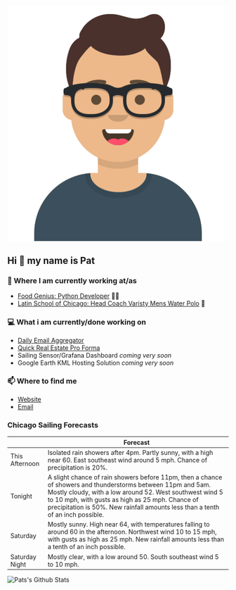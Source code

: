 [![Social banner for p-j-falconer](https://raw.githubusercontent.com/P-J-FALCONER/P-J-FALCONER/master/assets/avataaars.svg)](https://patfalconer.com/)
## Hi :wave: my name is Pat

### 💼 Where I am currently working at/as
- [Food Genius: Python Developer](https://getfoodgenius.com/) 🍔🐍
- [Latin School of Chicago: Head Coach Varisty Mens Water Polo](https://www.latinschool.org/) 🤽


### 💻 What i am currently/done working on
 - [Daily Email Aggregator](https://github.com/P-J-FALCONER/dott_daily_mail)
 - [Quick Real Estate Pro Forma](https://github.com/P-J-FALCONER/henry)
 - Sailing Sensor/Grafana Dashboard *coming very soon*
 - Google Earth KML Hosting Solution *coming very soon*

### 📫 Where to find me
 - [Website](https://patfalconer.com/)
 - [Email](mailto:patrick.j.falconer@gmail.com)


### Chicago Sailing Forecasts
|   | Forecast  |
|---|---|
| This Afternoon | Isolated rain showers after 4pm. Partly sunny, with a high near 60. East southeast wind around 5 mph. Chance of precipitation is 20%. |
| Tonight | A slight chance of rain showers before 11pm, then a chance of showers and thunderstorms between 11pm and 5am. Mostly cloudy, with a low around 52. West southwest wind 5 to 10 mph, with gusts as high as 25 mph. Chance of precipitation is 50%. New rainfall amounts less than a tenth of an inch possible. |
| Saturday | Mostly sunny. High near 64, with temperatures falling to around 60 in the afternoon. Northwest wind 10 to 15 mph, with gusts as high as 25 mph. New rainfall amounts less than a tenth of an inch possible. |
| Saturday Night | Mostly clear, with a low around 50. South southeast wind 5 to 10 mph. |

![Pats's Github Stats](https://github-readme-stats.vercel.app/api?username=p-j-falconer&show_icons=true&theme=radical)
